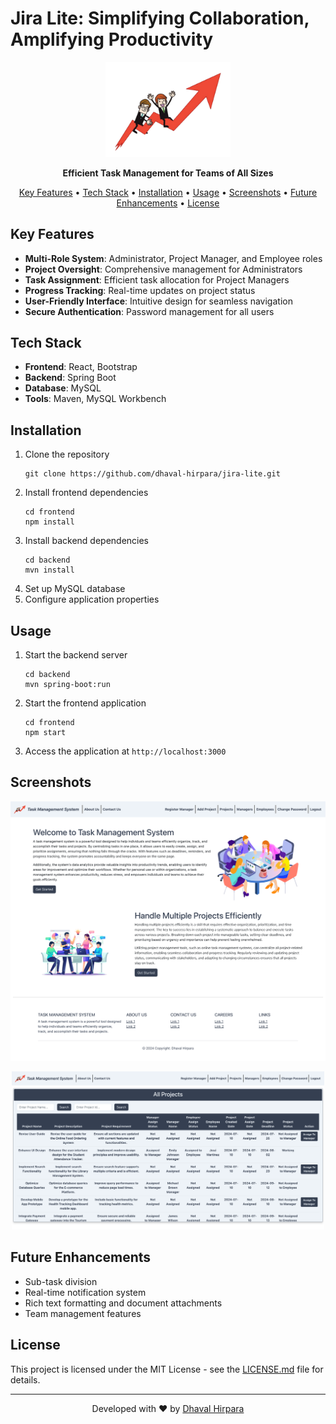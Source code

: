 # Jira Lite: Simplifying Collaboration, Amplifying Productivity

<p align="center">
  <img src="images/project-logo.png" alt="Jira Lite" width="200">
</p>

<p align="center">
  <strong>Efficient Task Management for Teams of All Sizes</strong>
</p>

<p align="center">
  <a href="#key-features">Key Features</a> •
  <a href="#tech-stack">Tech Stack</a> •
  <a href="#installation">Installation</a> •
  <a href="#usage">Usage</a> •
  <a href="#screenshots">Screenshots</a> •
  <a href="#future-enhancements">Future Enhancements</a> •
  <a href="#license">License</a>
</p>

## Key Features

- **Multi-Role System**: Administrator, Project Manager, and Employee roles
- **Project Oversight**: Comprehensive management for Administrators
- **Task Assignment**: Efficient task allocation for Project Managers
- **Progress Tracking**: Real-time updates on project status
- **User-Friendly Interface**: Intuitive design for seamless navigation
- **Secure Authentication**: Password management for all users

## Tech Stack

- **Frontend**: React, Bootstrap
- **Backend**: Spring Boot
- **Database**: MySQL
- **Tools**: Maven, MySQL Workbench

## Installation

1. Clone the repository
   ```
   git clone https://github.com/dhaval-hirpara/jira-lite.git
   ```
2. Install frontend dependencies
   ```
   cd frontend
   npm install
   ```
3. Install backend dependencies
   ```
   cd backend
   mvn install
   ```
4. Set up MySQL database
5. Configure application properties

## Usage

1. Start the backend server
   ```
   cd backend
   mvn spring-boot:run
   ```
2. Start the frontend application
   ```
   cd frontend
   npm start
   ```
3. Access the application at `http://localhost:3000`

## Screenshots

<p align="center">
  <img src="images/homepage.png" alt="Home Page" width="700">
</p>
<p align="center">
  <img src="images/project-dashboard.png" alt="Project Dashboard" width="500">
</p>

## Future Enhancements

- Sub-task division
- Real-time notification system
- Rich text formatting and document attachments
- Team management features

## License

This project is licensed under the MIT License - see the [LICENSE.md](LICENSE.md) file for details.

---

<p align="center">
  Developed with ❤️ by <a href="https://github.com/dhaval-hirpara">Dhaval Hirpara</a>
</p>
